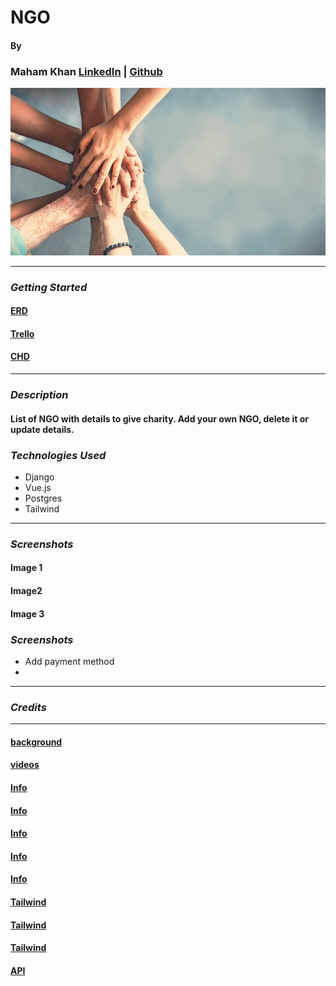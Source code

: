 # NGO


#### By
### Maham Khan [LinkedIn](https://www.linkedin.com/in/mahamakhan/)  | [Github](https://github.com/mahamakhan)

![Image1](bg.png)

---
### **_Getting Started_**
#### [ERD](https://drive.google.com/file/d/1j2_thImyaYARksdwc7nsi91IIZhg4IqA/view?usp=sharing)
#### [Trello](https://trello.com/b/UXMspA9m/ngo)
#### [CHD](https://drive.google.com/file/d/1e39UerYn0GRhvoiyoMu2pj3mr9o8ag_r/view?usp=sharing)

---
### **_Description_**
#### List of NGO with details to give charity. Add your own NGO, delete it or update details.   
#### 




### **_Technologies Used_**
- Django
- Vue.js
- Postgres
- Tailwind

---
### **_Screenshots_**
#### Image 1


#### Image2



#### Image 3


### **_Screenshots_**
- Add payment method
- 

---
### **_Credits_**

---

#### [background](https://tailwind-gradient-generator.vercel.app/gradient?colors=violet-300,purple-700,violet-900&direction=R)
#### [videos](https://www.youtube.com/)
#### [Info](https://www.ifrc.org/)
#### [Info](https://donate.sfmfoodbank.org/page/32140/donate/1?ea.tracking.id=DigAd2223-PS?&&utm_campaign=sept_ham&utm_medium=paidads&utm_source=search&utm_content=R&ea.tracking.id=DigAd2122-PS&utm_source=google&utm_campaign=15025456744&utm_medium=ad&utm_content=619031204589&utm_term=donate&ea.tracking.id=DigAd2223-GO&gclid=Cj0KCQjwguGYBhDRARIsAHgRm48179vWE6Z_UJm-_hTlmexMINbCdRDF95han894TFLQ1nRXBGVvpyYaAjAgEALw_wcB)
#### [Info](https://www.care.org/our-work/education-and-work/)
#### [Info](http://www.brac.net/)
#### [Info](https://www.wango.org/)
#### [Tailwind](https://www.creative-tim.com/learning-lab/tailwind-starter-kit/documentation/css/navbars)
#### [Tailwind](https://tailwindcss.com/docs/content)
#### [Tailwind](https://tailwind-elements.com/docs/standard/navigation/navbar/)
#### [API](https://www.programmableweb.com/api/give-food-rest-api-v1)
#### []()
#### []()
#### []()
#### []()
#### []()
#### []()
#### []()
